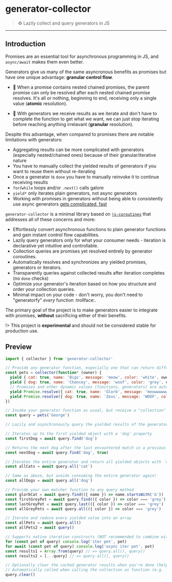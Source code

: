 # generator-collector
> :recycle: Lazily collect and query generators in JS
---

## Introduction

Promises are an essential tool for asynchronous programming in JS, and `async/await` makes them even better.

Generators give us many of the same asyncronous benefits as promises but have one unique advantage: **granular control flow**.

 - 🔷 When a promise contains nested chained promises, the parent promise can only be resolved after each
nested chained promise resolves. It's all or nothing, beginning to end, receiving only a single value (**atomic** resolution).

 - 💠 With generators we receive results as we iterate and don't have to complete the function to get what we want, we can just stop iterating before reaching anything irrelavant (**granular** resolution).

Despite this advantage, when compared to promises there are notable limitations with generators:
 - Aggregating results can be more complicated with generators (especially nested/chained ones) because of their granular/iterative nature
 - You have to manually collect the yielded results of generators if you want to reuse them without re-iterating
 - Once a generator is `done` you have to manually reinvoke it to continue receiving results
 - `for`/`while` loops and/or `.next()` calls galore
 - `yield*` only iterates plain generators, not async generators
 - Working with promises in generators without being able to consistently use async generators [gets complicated, fast](https://github.com/getify/You-Dont-Know-JS/blob/1st-ed/async%20%26%20performance/ch4.md#iterating-generators-asynchronously)

`generator-collector` is a minimal library based on [`js-coroutines`](http://js-coroutines.com) that addresses all of these concerns and more:

 - Effortlessly convert asynchronous functions to plain generator functions and gain instant control flow capabilities.
 - Lazily query generators only for what your consumer needs - iteration is declarative yet intuitive and controllable.
 - Collection queries are promises yet resolved entirely by generator coroutines.
 - Automatically resolves and synchronizes any yielded promises, generators or iterators.
 - Transparently queries against collected results after iteration completes (no `done` checks)
 - Optimize your generator's iteration based on how you structure and order your collection queries.
 - Minimal impact on your code - don't worry, you don't need to "generatorfy" _every_ function :trollface:.

The primary goal of the project is to make generators easier to integrate with promises, **without** sacrificing either of their benefits.

!> This project is **experimental** and should not be considered stable for production use.

## Preview

```js
import { collector } from 'generator-collector'

// Provide any generator function, especially one that can return different types of values
const pets = collector(function* (owner) {
  yield { cat: true, name: 'Bigs', message: 'meow', color: 'white', owner }
  yield { dog: true, name: 'Chancey', message: 'woof', color: 'grey', owner }
  // Promises and other dynamic values (functions, generators) are automatically resolved!
  yield Promise.resolve({ cat: true, name: 'Glorb', message: 'meowwwwww', color: 'grey', owner })
  yield Promise.resolve({ dog: true, name: 'Zeus', message: 'WOOF', color: 'white', owner })
})

// Invoke your generator function as usual, but receive a "collection" query API instead of a generator
const query = pets('George')

// Lazily and asynchronously query the yielded results of the generator:

// Iterates up to the first yielded object with a 'dog' property
const firstDog = await query.find('dog')

// Returns the next dog after the last encountered match in a previous find query (next = true)
const nextDog = await query.find('dog', true)

// Iterates the entire generator and return all yielded objects with `cat`
const allCats = await query.all('cat')

// Same as above, but avoids consuming the entire generator again!
const allDogs = await query.all('dog')

// Provide your own matcher function to any query method
const glorbCat = await query.find(({ name }) => name.startsWith('G'))
const firstGreyPet = await query.find(({ color }) => color === 'grey')
const lastGreyPet = await query.last(({ color }) => color === 'grey')
const allGreyPets = await query.all(({ color }) => color === 'grey')

// Iterate and reduce every yielded value into an array
const allPets = await query.all()
const allPets2 = await query()

// Supports native iteration constructs (NOT recommended to combine with queries!)
for (const pet of query) console.log('iter pet', pet)
for await (const pet of query) console.log('async iter pet', pet)
const results1 = Array.from(query) // => query.all(), query()
const results2 = [...query] // => query.all(), query()

// Optionally clear the cached generator results when you're done (helps avoid memory leaks).
// Automatically called when calling the collection as function (e.g. `await query()`)
query.clear()
```

<!-- ## Installation

Currently only ESM modules are supported. UMD and CJS builds will be supported soon.

### ESM

```sh
$ npm i github:slurmulon/generator-collector
```

```js
import { collector } from 'generator-collector'
```

## Approach

This solution is influenced by Elixir's amazing `with` statement, which has noticeably improved the structure and flexibility of my own code.

It also aims to leverage and expand on the innovative `js-coroutines` package, which anyone interested in next-level browser performance should certainly check out.

### Design

`generator-collector` allows you to declare _what_ you need from a complex generator without needing to concern _when or how_ it gets generated.

You can think of it as a declarative API for watching (and collecting) the yielded results of your generator.

This declarative approach gives you more flexibility and control over how you consume generators, especially those producing multiple types of data.

This is achieved by abstracting away the iterative/procedural details of the generator behind a data-driven facade (but still makes them accessible for native generator compatibility).

It also simplifies generator integration with async functions thanks to `js-coroutines` - you can yield promises in non-async generator functions, and every `collector` query method is a coroutine-backed promise!

Use it only where you need it, use it without complicating your code, and leave the rest of your code happily unaffected.

### Performance

Outside of the natural benefits of generators/coroutines, the iteration process is primarily optimized based on the query methods (`.all()`, `.find()`) you call in your collection consumer (and in which order).

More specifically, it can optimize the generator iteration process depending on what your consumer needs and when it needs it. The rules are simple and straightforward:

 - It will never iterate farther than needed to find the first matching result (via `collection.find(selector)`).
 - It will automatically iterate through the _entire_ generator if you're querying on the entire collection (via `collection.all(selector)` or `collection.last(selector)`).

Out in the wild, additional factors influence how eager, lazy and thorough the iteration process is:
  - The order in which you call `find` and `all`/`last` queries in your collection consumer
  - The nature of your consumer's queries (i.e. what data/values you're querying for, and how much)
  - The nature of your generator's results (i.e. what types of data it returns, how many values it returns)
  - The order which your generator yields its results

For the best potential performance gains, hoist your `find` queries before any `all` or `last` queries wherever it's possible.

In general, the less iterations your generator has to go through to produce the results of your consumer's queries, the greater the performance.

### Precision

Because iteration is backed by `js-coroutines`, minimum duration gaps (typically less than a frame) are added between yields to allow other activity on the thread to make progress.

This allows you to work with a large amount of data and helps ensure complex tasks do not cause frame drops. The performance is high, but it naturally results in reduced timing consistency/precision (roughly ~12.5ms to ~32ms).

If you require high-precision animations that syncronize perfectly with timelines, media, etc., then this performance feature may work against your needs.

The performance advantages of `js-coroutines` outweigh the downsides, so this is intentional and will not change (however, in the future I may provide an alternative generator query API).

If you notice arbitrary variations between the steps of your timelines, the duration gaps are almost certainly the cause and you may need to resort to other solutions such as `gsap`.

## Comparison

### Before

Consumption of generators producing the same type of data is trivial and rarely a problem.

Many times you simply want to iterate through the entire generator, take the last result, etc:

```js
function* cart() {
  yield { id: 1, item: 'zucchini', type: 'produce' }
  yield { id: 2, item: 'beef', type: 'meat' }
  yield { id: 3, item: 'marinara', type: 'sauce' }
}

for (const item of cart) {
  console.log('cart item', item.id)
  doSomethingWithCartItem(item)
}
```

On the contrary, consuming generators that can produce a variety of data is inelegant and ambiguous:

```js
function* shop () {
  yield { recycle: { id: 1, item: 'can', amount: 20 } }
  yield { add: { id: 1, item: 'zucchini', type: 'produce' } }
  yield { add: { id: 2, item: 'beef', type: 'meat' } }
  yield { checkout: { payment: 'card', total: 100 } }
}

function groceries () {
  const session = shop()
  session.next() // ignore recycle

  // Get each item in the cart
  // Problem: Without more robust logic, we have to know which yields have items, and how many
  const items = [session.next(), session.next()]
  const { checkout: { total } } = session.next()

  return { items, total }
}
```

The consumer of this type of generator must become painfully aware of the inner details of the generator in order to parse it.

Even when these details are known and properly supported, the consumer's code is brittle and difficult to understand.

In my opinion, this is a huge yet avoidable deterent that prevents developers from experiencing the full potential of generators.

## After

Using `generator-collector` we can circumvent all of these problems without fundamentally changing our approach:

```js
import { collector } from 'generator-collector'

const shop = collector(function* shop() {
  yield { recycle: { id: 1, item: 'can', amount: 20 } }
  yield { add: { id: 1, item: 'zucchini', type: 'produce' } }
  yield { add: { id: 2, item: 'beef', type: 'meat' } }
  yield { checkout: { payment: 'card', total: 100 } }
})

async function groceries () {
  const session = shop()

  const items = await session.all('add') // reduce all yielded objects with an `add` prop
  const { checkout: { total } } = await session.find('checkout') // find first yielded object with a `checkout` prop

  return { items, total }
}
```

This solution reads much nicer and easily scales with the complexity of your code.

We also gain the benefits of generators while keeping them contained and compatible with our async functions.

## Laziness

In this example we show how `generator-collector` can improve performance by giving consumers the ability to lazily match results while we iterate.

Whenever you await on `collector.find`, the generator will only iterate until it finds the first yielded result that matches your condition.

```js
import { collector } from 'generator-collector'

async function bakery () {
  const ingredients = function* () {
    yield { ingredient: 'sugar', quantity: '85g' }
    yield { ingredient: 'love': quantity: Infinity }
    yield { ingredient: 'egg', quantity: '1' }
    yield { ingredient: 'chocolate-chips', quantity: '340g' }
    yield { junk: true }
    yield { ingredient: 'flour', quantity: '8tbs' }
  }

  const bake = function* () {
    const contents = yield* ingredients()

    yield { cook: 'mix', contents } 
    yield { cook: 'bake', preheat: true, temp: 375, time: 10, contents }
    yield { food: { id: Math.random() * 1000, type: 'cookies', amount: 20 } }
  }

  const serve = function* (name, food) {
    yield { serve: { name, food } }
    yield { rating: { name, food, rating: Math.floor(Math.random() * 5) } }
  }

  const recipe = collector(function* (name) {
    const { food } = yield* bake(name)

    return yield* serve(name, food)
  })

  const cookies = recipe('cookies')
  const { love } = await cookies.find(res => res?.ingredient === 'love')
  console.log('found love', love) // only yields twice, stopping on the first matching case

  const { food } = await cookies.find('food')
  console.log('got cookies', food)

  await cookies.sleep(4000) // give the cookies time to cool before serving
  await cookies.find('serve') // continue iterating until we serve

  console.log('ate cookies')
  await cookies.sleep(2000) // give the cookies time to be eaten and rated after being served

  const { rating } = await cookies.find('rating') // capture the rating of the cookies
  console.log('rated cookies', rating)
}

bakery()
```

Aside from improving thread performance, this gives consumers more control over the workflow of the generator without exposing its internal details.

This is especially useful when, say, you want to wait until a subset of API requests made from a generator are complete and don't care about anything else happening in the generator beyond that (like unrelated API requests).

## Integration

Here we will explore how `generator-collector` is framework agnostic and easy to integrate with anything that's already using promises.

The following examples represent a blog site written in Vue 3, and the data loading interface will be refactored to use a collector.

### Producer

The first example is a basic mock module for loading (producing) the site's data from its "API" (use your imagination, the point is we're using promises).

Although simple, it's a universal pattern that many people use to centralize data loading logic and flows across components.

#### `src/api/fetch.js`

```js
function fetchSite() {
  return Promise.resolve({ id: 1, name: 'Generator Blog', url: 'http://genblog.fake', links: [], token: '12345' })
}

function fetchCurrentUser(session) {
  return Promise.resolve({ id: 10, name: 'Jen', username: 'jen', token: '987623', session })
}

function fetchSitePosts(site, page) {
  return Promise.resolve({ site, items: [1, 2, 3, 4, 5] })
}

const fetch = async function () {
  const site = await fetchSite()
  const user = await fetchCurrentUser(site.token)
  const posts = await fetchSitePosts(site, 0)

  return { site, user, posts }
})
```

In order to integrate `generator-collector`, the only function we need to change is `fetch`.

First we key each `fetch*` promise in a wrapper object, that way consumers can query for that key later:

 - **Before**: `await fetchSite()`
 - **After**: `entity(fetchSite(), site => ({ site }))` or `entity(fetchSite(), 'site')` (identical)

> We use `entity` here because we want to wrap `fetchSite`'s promised data with `{ site }` so it's easier to query (optional).
> 
> If your promise already returns data that suits your queries, using `entity` is not necessary and you can just replace `await` with `yield`:
>
> `await fetchSite()` :arrow_right: `yield fetchSite()`.
>
> Otherwise, you **must** use `entity` to provide a yieldable and mappable promise.
>
> `entity` is necessary as a replacement for `await` because `js-coroutines` doesn't support async generators yet:
>
> `const { site } = yield { site: await fetchSite() } // NOPE: Ideal, but doesn't work (yet)`

Next we prefix each `entity` with `yield` and destructure the result for assignment:
 - **Before**: `const site = entity(fetchSite(), 'site')`
 - **After**: `const { site } = yield entity(fetchSite(), 'site')`

Lastly we update our function signature so it's a collector generator:
 - **Before**: `const fetch = async function () {`
 - **After**: `const fetch = collector(function* () {`

Now this generator is a queryable (async friendly) collection.

Upon iteration, anything that's `yield`ed gets collected, and anything that's collected can be queried:

```js
import { collector, entity } from 'generator-collector'

const fetch = collector(function* () {
  const { site } = yield entity(fetchSite(), 'site')
  const { user } = yield entity(fetchCurrentUser(site.token), 'user')
  const { posts } = yield entity(fetchSitePosts(site, 0), 'posts')

  // Wrap result with `data` to avoid collecting result in .all() queries (just a preference)
  // Need to return + yield as well if we want this collected (by design)
  return yield { data: { site, user, posts } }
})
```

### Consumer

Now imagine we are creating a new account management page for logged in users (our component is the "consumer").

On this page we only need to load the `site` and the `user`, so we do not care about `posts`.

If `fetch` was a traditional promise this would be a problem, and we'd either have to:
  - Import `fetchSite` and `fetchCurrentUser` ourselves and then call `fetchCurrentUser(site.token)` (duplication)
  - Start breaking out methods like `fetchSiteAndUser` for the different data loading workflows (complex)
  - Just fetch `posts` anyways through `fetch` and forget about them (wasteful).

With `generator-collector` we avoid all of these compromising solutions with a minimal amount of code:

#### `src/views/Account.vue`

```html
<template>
  <h1>{{ user?.username }}</h1>
</template>

<script setup>
import { ref, onMounted } from 'vue'
import { fetch } from '@/api/fetch'

const user = ref(null)

onMounted(async () => {
  // Since we are loading data for a user's account page, we don't want to be wasteful
  // and load the site's posts, too.
  const data = fetch()

  // The following collector query avoids this waste while reusing `fetch`'s logic
  const { user } = await data.get('user')

  // Sync our user with the view, without worrying about posts in any way.
  user.value = user
})
</script>
```

Of course there are many other approaches to handling this situation (memoization, watchers, Service Workers, etc), but `generator-collector` is designed as a supplemental solution, not a replacement.

It simply gives you another approach to this problem while introducing the advantages of generators into your app (which, if used properly, can really add up!).

> For simplicity, our `fetchSite` method is a strict prerequisite for `fetchUser` because it provides it a site/session token, and therefore nothing is being over (or under) requested.
> 
> If that wasn't the case, and we also didn't care about `site` in this component, then technically we would still be over requesting. Whether or not that's a problem is up to you.
>
> If this is a problem, it's recommended to refactor the `fetch` methods to be more flexible first, then re-evaluate if a collector is still beneficial and go from there.

### Invocation

Before wrapping up our integration example, it's worth mentioning some considerations around invocation.

By invoking the collector we create a collection that, when iterated, starts at the beginning of the generator:

```js
// Our generator function is invoked with its typical args (in this case, none) and ready to query.
// It will NOT yield until the first query is made.
const data = fetch()
```

Invocation produces a collection generator that is ready for iteration, but it **does not** initialize iteration.

Iteration is lazy and will not take place until the first query (`.find()`, `.last()`, etc) is called.

As for _where_ and _when_ we invoke, there are many options since it relies exclusively on the scoping rules of JS.

We can invoke here in the `api/fetch` module, in our components, or just about anywhere else.

Where and when you invoke the generator matters but is entirely dependent on your application's needs.

##### Functional / Pure

By deferring invocation to our components on a per-instance basis (as in our example), the `fetch` generator will start from the beginning (functional/pure invocation)
whenever that component is mounted.

Although this guarantees the freshes data (stateless), it may result in repeat or redundant requests depending on your expectations.

For example, imagine that whenever we load `site` from one component, we want that data to be cached across all components and do not want to refetch `site` again until we clear that cache.

To solve this problem, we can achieve a stateful solution by simply hoisting invocation higher in our call scope.

##### Stateful / Singleton

By invocating at a module level and exporting/importing the resulting collection (single invocation), the generator will only run once during the lifetime of the application unless you explicitly clear its cache (stateful):

```js
const data = fetch()
// ...
data.clear() // next query will use a fresh generator, making all necessary API requests again
```
The generator's state lasts as long as the scope it was invoked in (assuming its memory can be freed and garbage collected - use `.clear()` as needed).

This cache-first approach is explicit, very efficient and ideal for pure 0-arity functions with few or no dependencies on external state changes.

But depending on your application's complexity, managing the cache can be difficult - it's either the whole cache or no cache.

> In the future I may provide methods for manipulating the cached results of the collector.

## Roadmap

This project was created purely for experimental purposes and self-education. Unless it gains wider interest and adoption, the interface will be largely influenced by own needs and use cases.

In any case, I fully intend to make this solution applicable to a wide variety of situations.
My primary goal is to provide JS developers a painless way to utilize generators in their promise-flavored projects.

The following is a list of planned and improvements and ideas:

 - [ ] TypeScript
 - [ ] CJS and UMD builds
 - [ ] Support infinite generators by allowing a scope/limit to be provided
 - [ ] Allow `entity` to be configured with the values types it should recursively resolve

## License

Copyright © Erik Vavro. All rights reserved.

Licensed under the [MIT License](https://opensource.org/licenses/MIT).

-->
